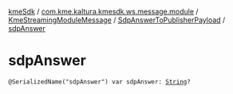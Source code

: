 [kmeSdk](../../../index.md) / [com.kme.kaltura.kmesdk.ws.message.module](../../index.md) / [KmeStreamingModuleMessage](../index.md) / [SdpAnswerToPublisherPayload](index.md) / [sdpAnswer](./sdp-answer.md)

# sdpAnswer

`@SerializedName("sdpAnswer") var sdpAnswer: `[`String`](https://kotlinlang.org/api/latest/jvm/stdlib/kotlin/-string/index.html)`?`